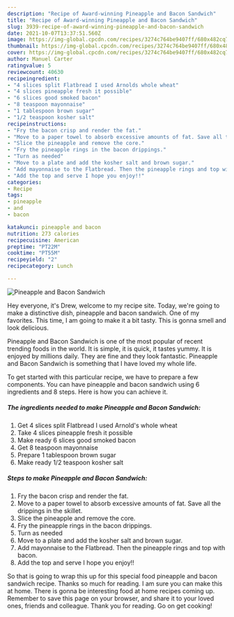 ```yaml
---
description: "Recipe of Award-winning Pineapple and Bacon Sandwich"
title: "Recipe of Award-winning Pineapple and Bacon Sandwich"
slug: 3939-recipe-of-award-winning-pineapple-and-bacon-sandwich
date: 2021-10-07T13:37:51.560Z
image: https://img-global.cpcdn.com/recipes/3274c764be9407ff/680x482cq70/pineapple-and-bacon-sandwich-recipe-main-photo.jpg
thumbnail: https://img-global.cpcdn.com/recipes/3274c764be9407ff/680x482cq70/pineapple-and-bacon-sandwich-recipe-main-photo.jpg
cover: https://img-global.cpcdn.com/recipes/3274c764be9407ff/680x482cq70/pineapple-and-bacon-sandwich-recipe-main-photo.jpg
author: Manuel Carter
ratingvalue: 5
reviewcount: 40630
recipeingredient:
- "4 slices split Flatbread I used Arnolds whole wheat"
- "4 slices pineapple fresh it possible"
- "6 slices good smoked bacon"
- "8 teaspoon mayonnaise"
- "1 tablespoon brown sugar"
- "1/2 teaspoon kosher salt"
recipeinstructions:
- "Fry the bacon crisp and render the fat."
- "Move to a paper towel to absorb excessive amounts of fat. Save all the drippings in the skillet."
- "Slice the pineapple and remove the core."
- "Fry the pineapple rings in the bacon drippings."
- "Turn as needed"
- "Move to a plate and add the kosher salt and brown sugar."
- "Add mayonnaise to the Flatbread. Then the pineapple rings and top with bacon."
- "Add the top and serve I hope you enjoy!!"
categories:
- Recipe
tags:
- pineapple
- and
- bacon

katakunci: pineapple and bacon 
nutrition: 273 calories
recipecuisine: American
preptime: "PT22M"
cooktime: "PT55M"
recipeyield: "2"
recipecategory: Lunch

---
```



![Pineapple and Bacon Sandwich](https://img-global.cpcdn.com/recipes/3274c764be9407ff/680x482cq70/pineapple-and-bacon-sandwich-recipe-main-photo.jpg)

Hey everyone, it's Drew, welcome to my recipe site. Today, we're going to make a distinctive dish, pineapple and bacon sandwich. One of my favorites. This time, I am going to make it a bit tasty. This is gonna smell and look delicious.



Pineapple and Bacon Sandwich is one of the most popular of recent trending foods in the world. It is simple, it is quick, it tastes yummy. It is enjoyed by millions daily. They are fine and they look fantastic. Pineapple and Bacon Sandwich is something that I have loved my whole life.


To get started with this particular recipe, we have to prepare a few components. You can have pineapple and bacon sandwich using 6 ingredients and 8 steps. Here is how you can achieve it.

<!--inarticleads1-->

##### The ingredients needed to make Pineapple and Bacon Sandwich:

1. Get 4 slices split Flatbread I used Arnold&#39;s whole wheat
1. Take 4 slices pineapple fresh it possible
1. Make ready 6 slices good smoked bacon
1. Get 8 teaspoon mayonnaise
1. Prepare 1 tablespoon brown sugar
1. Make ready 1/2 teaspoon kosher salt




<!--inarticleads2-->

##### Steps to make Pineapple and Bacon Sandwich:

1. Fry the bacon crisp and render the fat.
1. Move to a paper towel to absorb excessive amounts of fat. Save all the drippings in the skillet.
1. Slice the pineapple and remove the core.
1. Fry the pineapple rings in the bacon drippings.
1. Turn as needed
1. Move to a plate and add the kosher salt and brown sugar.
1. Add mayonnaise to the Flatbread. Then the pineapple rings and top with bacon.
1. Add the top and serve I hope you enjoy!!




So that is going to wrap this up for this special food pineapple and bacon sandwich recipe. Thanks so much for reading. I am sure you can make this at home. There is gonna be interesting food at home recipes coming up. Remember to save this page on your browser, and share it to your loved ones, friends and colleague. Thank you for reading. Go on get cooking!
